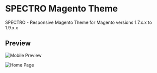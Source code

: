# SPECTRO Magento Theme
SPECTRO - Responsive Magento Theme for Magento versions 1.7.x.x to 1.9.x.x

## Preview
![Mobile Preview](https://i.imgsafe.org/4080717.png)

![Home Page](https://i.imgsafe.org/4224719.png)
